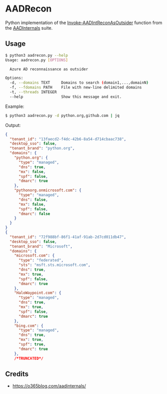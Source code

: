 # AADRecon
Python implementation of the [Invoke-AADIntReconAsOutsider](https://o365blog.com/aadinternals/#invoke-aadintreconasoutsider) function from the [AADInternals](https://github.com/Gerenios/AADInternals) suite.

## Usage

```bash
$ python3 aadrecon.py --help
Usage: aadrecon.py [OPTIONS]

  Azure AD reconnaissance as outsider

Options:
  -d, --domains TEXT     Domains to search (domain1,...,domainN)
  -f, --fdomains PATH    File with new-line delimited domains
  -t, --threads INTEGER
  --help                 Show this message and exit.
```
Example:
```bash
$ python3 aadrecon.py -d python.org,github.com | jq
```
Output:
```json
{
  "tenant_id": "13faecd2-f4dc-42b6-8a54-d714cbaac738",
  "desktop_sso": false,
  "tenant_brand": "python.org",
  "domains": {
    "python.org": {
      "type": "managed",
      "dns": true,
      "mx": false,
      "spf": false,
      "dmarc": true
    },
    "pythonorg.onmicrosoft.com": {
      "type": "managed",
      "dns": false,
      "mx": false,
      "spf": false,
      "dmarc": false
    }
  }
}
{
  "tenant_id": "72f988bf-86f1-41af-91ab-2d7cd011db47",
  "desktop_sso": false,
  "tenant_brand": "Microsoft",
  "domains": {
    "microsoft.com": {
      "type": "federated",
      "sts": "msft.sts.microsoft.com",
      "dns": true,
      "mx": true,
      "spf": false,
      "dmarc": true
    },
    "HaloWaypoint.com": {
      "type": "managed",
      "dns": true,
      "mx": true,
      "spf": false,
      "dmarc": true
    },
    "bing.com": {
      "type": "managed",
      "dns": true,
      "mx": true,
      "spf": true,
      "dmarc": true
    },
    /*TRUNCATED*/
```

## Credits
* https://o365blog.com/aadinternals/